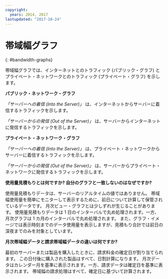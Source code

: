 ```yaml
---
copyright:
  years: 2014, 2017
lastupdated: "2017-10-24"
---
```


# 帯域幅グラフ
{: #bandwidth-graphs}

帯域幅グラフでは、インターネットとのトラフィック (パブリック・グラフ) とプライベート・ネットワークとのトラフィック (プライベート・グラフ) を示します。

**パブリック・ネットワーク・グラフ**

*「サーバーへの着信 (Into the Server)」* は、インターネットからサーバーに着信するトラフィックを示します。

*「サーバーからの発信 (Out of the Server)」* は、サーバーからインターネットに発信するトラフィックを示します。

**プライベート・ネットワーク・グラフ**

*「サーバーへの着信 (Into the Server)」* は、プライベート・ネットワークからサーバーに着信するトラフィックを示します。

*「サーバーからの発信 (Out of the Server)」* は、サーバーからプライベート・ネットワークに発信するトラフィックを示します。

**使用量見積もりとは何ですか? 自分のグラフと一致しないのはなぜですか?**

使用量見積もりデータは、サーバーのリアルタイムの値ではありません。 帯域幅使用量を簡単にモニターして表示するために、前日について計算して保管されているデータです。 月次ビュー・グラフとは少しずれが生じることがあります。 使用量見積もりデータは 1 日のインターバルで丸め処理されます。一方、月次グラフは 1 カ月のインターバルで丸め処理されます。 また、グラフ・イメージでは表示時刻までのデータ使用量を表示しますが、見積もり合計では前日の深夜までのみを対象としています。

**月次帯域幅データと請求帯域幅データの違いは何ですか?**

最初のサーバーまたは製品を購入したときに、請求料金の確定日が割り当てられます。 この日付後に購入された製品はすべて、日割計算になります。 月次データはカレンダー月を基準に表示されます。一方、請求データは確定日を基準に表示されます。 帯域幅の請求処理はすべて、確定日に基づいて計算されます。
